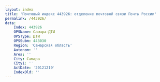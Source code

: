 ```yaml
---
layout: index
title: 'Почтовый индекс 443926: отделение почтовой связи Почты России'
permalink: /443926/
data:
    Index: 443926
    OPSName: Самара-ДТИ
    OPSType: ДТИ
    OPSSubm: 443030
    Region: 'Самарская область'
    Autonom: ''
    Area: ''
    City: Самара
    City1: ''
    ActDate: '20121219'
    IndexOld: ''
---
```

